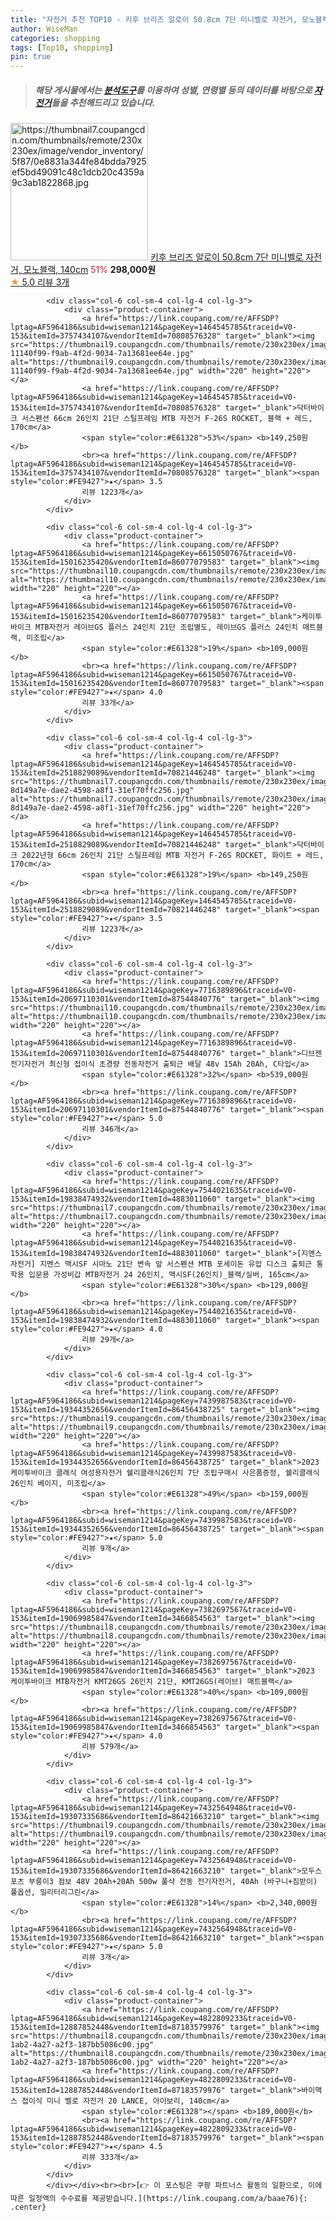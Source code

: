 ```yaml
---
title: "자전거 추천 TOP10 - 키후 브리즈 알로이 50.8cm 7단 미니벨로 자전거, 모노블랙, 140cm"
author: WiseMan
categories: shopping
tags: [Top10, shopping]
pin: true
---
```


> ##### 해당 게시물에서는 [**분석도구**](https://itemscout.io/)를 이용하여 **성별**, **연령별** 등의 데이터를 바탕으로 [**자전거**](https://link.coupang.com/a/baae76)들을 추천해드리고 있습니다.
<div class="container"><div class="row">
            <div class="col-6 col-sm-4 col-lg-4 col-lg-3">
                <div class="product-container">
                    <a href="https://link.coupang.com/re/AFFSDP?lptag=AF5964186&subid=wiseman1214&pageKey=6570462110&traceid=V0-153&itemId=11168350897&vendorItemId=83398725337" target="_blank"><img src="https://thumbnail7.coupangcdn.com/thumbnails/remote/230x230ex/image/vendor_inventory/5f87/0e8831a344fe84bdda7925ef5bd49091c48c1dcb20c4359a9c3ab1822868.jpg" alt="https://thumbnail7.coupangcdn.com/thumbnails/remote/230x230ex/image/vendor_inventory/5f87/0e8831a344fe84bdda7925ef5bd49091c48c1dcb20c4359a9c3ab1822868.jpg" width="220" height="220"></a>
                    <a href="https://link.coupang.com/re/AFFSDP?lptag=AF5964186&subid=wiseman1214&pageKey=6570462110&traceid=V0-153&itemId=11168350897&vendorItemId=83398725337" target="_blank">키후 브리즈 알로이 50.8cm 7단 미니벨로 자전거, 모노블랙, 140cm</a>
                    <span style="color:#E61328">51%</span> <b>298,000원</b>
                    <br><a href="https://link.coupang.com/re/AFFSDP?lptag=AF5964186&subid=wiseman1214&pageKey=6570462110&traceid=V0-153&itemId=11168350897&vendorItemId=83398725337" target="_blank"><span style="color:#FE9427">★</span> 5.0
                    리뷰 3개</a>
                </div>
            </div>
            
            <div class="col-6 col-sm-4 col-lg-4 col-lg-3">
                <div class="product-container">
                    <a href="https://link.coupang.com/re/AFFSDP?lptag=AF5964186&subid=wiseman1214&pageKey=1464545785&traceid=V0-153&itemId=3757434107&vendorItemId=70808576328" target="_blank"><img src="https://thumbnail9.coupangcdn.com/thumbnails/remote/230x230ex/image/retail/images/4097071421255126-11140f99-f9ab-4f2d-9034-7a13681ee64e.jpg" alt="https://thumbnail9.coupangcdn.com/thumbnails/remote/230x230ex/image/retail/images/4097071421255126-11140f99-f9ab-4f2d-9034-7a13681ee64e.jpg" width="220" height="220"></a>
                    <a href="https://link.coupang.com/re/AFFSDP?lptag=AF5964186&subid=wiseman1214&pageKey=1464545785&traceid=V0-153&itemId=3757434107&vendorItemId=70808576328" target="_blank">닥터바이크 서스펜션 66cm 26인치 21단 스틸프레임 MTB 자전거 F-26S ROCKET, 블랙 + 레드, 170cm</a>
                    <span style="color:#E61328">53%</span> <b>149,250원</b>
                    <br><a href="https://link.coupang.com/re/AFFSDP?lptag=AF5964186&subid=wiseman1214&pageKey=1464545785&traceid=V0-153&itemId=3757434107&vendorItemId=70808576328" target="_blank"><span style="color:#FE9427">★</span> 3.5
                    리뷰 1223개</a>
                </div>
            </div>
            
            <div class="col-6 col-sm-4 col-lg-4 col-lg-3">
                <div class="product-container">
                    <a href="https://link.coupang.com/re/AFFSDP?lptag=AF5964186&subid=wiseman1214&pageKey=6615050767&traceid=V0-153&itemId=15016235420&vendorItemId=86077079583" target="_blank"><img src="https://thumbnail10.coupangcdn.com/thumbnails/remote/230x230ex/image/vendor_inventory/a146/3308360dad09b879e6f168b460476ce1de9b9699208330acb196dda16dfd.jpg" alt="https://thumbnail10.coupangcdn.com/thumbnails/remote/230x230ex/image/vendor_inventory/a146/3308360dad09b879e6f168b460476ce1de9b9699208330acb196dda16dfd.jpg" width="220" height="220"></a>
                    <a href="https://link.coupang.com/re/AFFSDP?lptag=AF5964186&subid=wiseman1214&pageKey=6615050767&traceid=V0-153&itemId=15016235420&vendorItemId=86077079583" target="_blank">케이투바이크 MTB자전거 레이브GS 플러스 24인치 21단 조립별도, 레이브GS 플러스 24인치 매트블랙, 미조립</a>
                    <span style="color:#E61328">19%</span> <b>109,000원</b>
                    <br><a href="https://link.coupang.com/re/AFFSDP?lptag=AF5964186&subid=wiseman1214&pageKey=6615050767&traceid=V0-153&itemId=15016235420&vendorItemId=86077079583" target="_blank"><span style="color:#FE9427">★</span> 4.0
                    리뷰 33개</a>
                </div>
            </div>
            
            <div class="col-6 col-sm-4 col-lg-4 col-lg-3">
                <div class="product-container">
                    <a href="https://link.coupang.com/re/AFFSDP?lptag=AF5964186&subid=wiseman1214&pageKey=1464545785&traceid=V0-153&itemId=2518829089&vendorItemId=70821446248" target="_blank"><img src="https://thumbnail7.coupangcdn.com/thumbnails/remote/230x230ex/image/retail/images/5571102395533257-8d149a7e-dae2-4598-a8f1-31ef70ffc256.jpg" alt="https://thumbnail7.coupangcdn.com/thumbnails/remote/230x230ex/image/retail/images/5571102395533257-8d149a7e-dae2-4598-a8f1-31ef70ffc256.jpg" width="220" height="220"></a>
                    <a href="https://link.coupang.com/re/AFFSDP?lptag=AF5964186&subid=wiseman1214&pageKey=1464545785&traceid=V0-153&itemId=2518829089&vendorItemId=70821446248" target="_blank">닥터바이크 2022년형 66cm 26인치 21단 스틸프레임 MTB 자전거 F-26S ROCKET, 화이트 + 레드, 170cm</a>
                    <span style="color:#E61328">19%</span> <b>149,250원</b>
                    <br><a href="https://link.coupang.com/re/AFFSDP?lptag=AF5964186&subid=wiseman1214&pageKey=1464545785&traceid=V0-153&itemId=2518829089&vendorItemId=70821446248" target="_blank"><span style="color:#FE9427">★</span> 3.5
                    리뷰 1223개</a>
                </div>
            </div>
            
            <div class="col-6 col-sm-4 col-lg-4 col-lg-3">
                <div class="product-container">
                    <a href="https://link.coupang.com/re/AFFSDP?lptag=AF5964186&subid=wiseman1214&pageKey=7716389896&traceid=V0-153&itemId=20697110301&vendorItemId=87544840776" target="_blank"><img src="https://thumbnail10.coupangcdn.com/thumbnails/remote/230x230ex/image/vendor_inventory/8bb4/9183cf47cb0ddef0e2cde55801822ef1e558698326d419ff6c48ad6b2d26.png" alt="https://thumbnail10.coupangcdn.com/thumbnails/remote/230x230ex/image/vendor_inventory/8bb4/9183cf47cb0ddef0e2cde55801822ef1e558698326d419ff6c48ad6b2d26.png" width="220" height="220"></a>
                    <a href="https://link.coupang.com/re/AFFSDP?lptag=AF5964186&subid=wiseman1214&pageKey=7716389896&traceid=V0-153&itemId=20697110301&vendorItemId=87544840776" target="_blank">디브젠 전기자전거 최신형 접이식 초경량 전동자전거 출퇴근 배달 48v 15Ah 20Ah, C타입</a>
                    <span style="color:#E61328">32%</span> <b>539,000원</b>
                    <br><a href="https://link.coupang.com/re/AFFSDP?lptag=AF5964186&subid=wiseman1214&pageKey=7716389896&traceid=V0-153&itemId=20697110301&vendorItemId=87544840776" target="_blank"><span style="color:#FE9427">★</span> 5.0
                    리뷰 346개</a>
                </div>
            </div>
            
            <div class="col-6 col-sm-4 col-lg-4 col-lg-3">
                <div class="product-container">
                    <a href="https://link.coupang.com/re/AFFSDP?lptag=AF5964186&subid=wiseman1214&pageKey=7544021635&traceid=V0-153&itemId=19838474932&vendorItemId=4883011060" target="_blank"><img src="https://thumbnail7.coupangcdn.com/thumbnails/remote/230x230ex/image/vendor_inventory/0b18/c2360ea94d77065c773e015586c460f9e900fcd703d46d256df763da55a9.jpg" alt="https://thumbnail7.coupangcdn.com/thumbnails/remote/230x230ex/image/vendor_inventory/0b18/c2360ea94d77065c773e015586c460f9e900fcd703d46d256df763da55a9.jpg" width="220" height="220"></a>
                    <a href="https://link.coupang.com/re/AFFSDP?lptag=AF5964186&subid=wiseman1214&pageKey=7544021635&traceid=V0-153&itemId=19838474932&vendorItemId=4883011060" target="_blank">[지멘스 자전거] 지멘스 맥시SF 시마노 21단 변속 앞 서스펜션 MTB 포세이돈 유압 디스크 출퇴근 통학용 입문용 가성비갑 MTB자전거 24 26인치, 맥시SF(26인치)_블랙/실버, 165cm</a>
                    <span style="color:#E61328">30%</span> <b>129,000원</b>
                    <br><a href="https://link.coupang.com/re/AFFSDP?lptag=AF5964186&subid=wiseman1214&pageKey=7544021635&traceid=V0-153&itemId=19838474932&vendorItemId=4883011060" target="_blank"><span style="color:#FE9427">★</span> 4.0
                    리뷰 29개</a>
                </div>
            </div>
            
            <div class="col-6 col-sm-4 col-lg-4 col-lg-3">
                <div class="product-container">
                    <a href="https://link.coupang.com/re/AFFSDP?lptag=AF5964186&subid=wiseman1214&pageKey=7439987583&traceid=V0-153&itemId=19344352656&vendorItemId=86456438725" target="_blank"><img src="https://thumbnail9.coupangcdn.com/thumbnails/remote/230x230ex/image/vendor_inventory/46db/db157cedff288cf36c806c1b6fbb12b811facdd4d2fab619f2248c2e83df.jpg" alt="https://thumbnail9.coupangcdn.com/thumbnails/remote/230x230ex/image/vendor_inventory/46db/db157cedff288cf36c806c1b6fbb12b811facdd4d2fab619f2248c2e83df.jpg" width="220" height="220"></a>
                    <a href="https://link.coupang.com/re/AFFSDP?lptag=AF5964186&subid=wiseman1214&pageKey=7439987583&traceid=V0-153&itemId=19344352656&vendorItemId=86456438725" target="_blank">2023 케이투바이크 클래식 여성용자전거 쉘리클래식26인치 7단 조립구매시 사은품증정, 쉘리클래식 26인치 베이지, 미조립</a>
                    <span style="color:#E61328">49%</span> <b>159,000원</b>
                    <br><a href="https://link.coupang.com/re/AFFSDP?lptag=AF5964186&subid=wiseman1214&pageKey=7439987583&traceid=V0-153&itemId=19344352656&vendorItemId=86456438725" target="_blank"><span style="color:#FE9427">★</span> 5.0
                    리뷰 9개</a>
                </div>
            </div>
            
            <div class="col-6 col-sm-4 col-lg-4 col-lg-3">
                <div class="product-container">
                    <a href="https://link.coupang.com/re/AFFSDP?lptag=AF5964186&subid=wiseman1214&pageKey=7382697567&traceid=V0-153&itemId=19069985847&vendorItemId=3466854563" target="_blank"><img src="https://thumbnail8.coupangcdn.com/thumbnails/remote/230x230ex/image/vendor_inventory/bca1/27c01337048e0b257a3d6586861fccd99e28db457b23ad5ca23ba48b4ef3.jpg" alt="https://thumbnail8.coupangcdn.com/thumbnails/remote/230x230ex/image/vendor_inventory/bca1/27c01337048e0b257a3d6586861fccd99e28db457b23ad5ca23ba48b4ef3.jpg" width="220" height="220"></a>
                    <a href="https://link.coupang.com/re/AFFSDP?lptag=AF5964186&subid=wiseman1214&pageKey=7382697567&traceid=V0-153&itemId=19069985847&vendorItemId=3466854563" target="_blank">2023 케이투바이크 MTB자전거 KMT26GS 26인치 21단, KMT26GS(레이브) 매트블랙</a>
                    <span style="color:#E61328">40%</span> <b>109,000원</b>
                    <br><a href="https://link.coupang.com/re/AFFSDP?lptag=AF5964186&subid=wiseman1214&pageKey=7382697567&traceid=V0-153&itemId=19069985847&vendorItemId=3466854563" target="_blank"><span style="color:#FE9427">★</span> 4.0
                    리뷰 579개</a>
                </div>
            </div>
            
            <div class="col-6 col-sm-4 col-lg-4 col-lg-3">
                <div class="product-container">
                    <a href="https://link.coupang.com/re/AFFSDP?lptag=AF5964186&subid=wiseman1214&pageKey=7432564948&traceid=V0-153&itemId=19307335686&vendorItemId=86421663210" target="_blank"><img src="https://thumbnail9.coupangcdn.com/thumbnails/remote/230x230ex/image/vendor_inventory/c425/46ba2435faf747fa56446a3c79171cf7fbafff7a8dd1a51fac1fd10f8bfc.jpg" alt="https://thumbnail9.coupangcdn.com/thumbnails/remote/230x230ex/image/vendor_inventory/c425/46ba2435faf747fa56446a3c79171cf7fbafff7a8dd1a51fac1fd10f8bfc.jpg" width="220" height="220"></a>
                    <a href="https://link.coupang.com/re/AFFSDP?lptag=AF5964186&subid=wiseman1214&pageKey=7432564948&traceid=V0-153&itemId=19307335686&vendorItemId=86421663210" target="_blank">모두스포츠 부릉이3 점보 48V 20Ah+20Ah 500w 풀샥 전동 전기자전거, 40Ah (바구니+짐받이) 풀옵션, 밀리터리그린</a>
                    <span style="color:#E61328">14%</span> <b>2,340,000원</b>
                    <br><a href="https://link.coupang.com/re/AFFSDP?lptag=AF5964186&subid=wiseman1214&pageKey=7432564948&traceid=V0-153&itemId=19307335686&vendorItemId=86421663210" target="_blank"><span style="color:#FE9427">★</span> 5.0
                    리뷰 3개</a>
                </div>
            </div>
            
            <div class="col-6 col-sm-4 col-lg-4 col-lg-3">
                <div class="product-container">
                    <a href="https://link.coupang.com/re/AFFSDP?lptag=AF5964186&subid=wiseman1214&pageKey=4822809233&traceid=V0-153&itemId=12887852448&vendorItemId=87183579976" target="_blank"><img src="https://thumbnail8.coupangcdn.com/thumbnails/remote/230x230ex/image/retail/images/2023/09/14/9/5/c7cc62cb-1ab2-4a27-a2f3-187bb5086c00.jpg" alt="https://thumbnail8.coupangcdn.com/thumbnails/remote/230x230ex/image/retail/images/2023/09/14/9/5/c7cc62cb-1ab2-4a27-a2f3-187bb5086c00.jpg" width="220" height="220"></a>
                    <a href="https://link.coupang.com/re/AFFSDP?lptag=AF5964186&subid=wiseman1214&pageKey=4822809233&traceid=V0-153&itemId=12887852448&vendorItemId=87183579976" target="_blank">바이맥스 접이식 미니 벨로 자전거 20 LANCE, 아이보리, 140cm</a>
                    <span style="color:#E61328"></span> <b>189,000원</b>
                    <br><a href="https://link.coupang.com/re/AFFSDP?lptag=AF5964186&subid=wiseman1214&pageKey=4822809233&traceid=V0-153&itemId=12887852448&vendorItemId=87183579976" target="_blank"><span style="color:#FE9427">★</span> 4.5
                    리뷰 333개</a>
                </div>
            </div>
            </div></div><br><br>[👉 이 포스팅은 쿠팡 파트너스 활동의 일환으로, 이에 따른 일정액의 수수료를 제공받습니다.](https://link.coupang.com/a/baae76){: .center}
